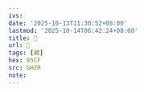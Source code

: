 ```yaml
---
ivs:
date: '2025-10-13T11:30:52+08:00'
lastmod: '2025-10-14T06:42:24+08:00'
title: 󰧚
url: 󰧚
tags: [藏]
hex: 85CF
src: GHZR
note:
---
```

